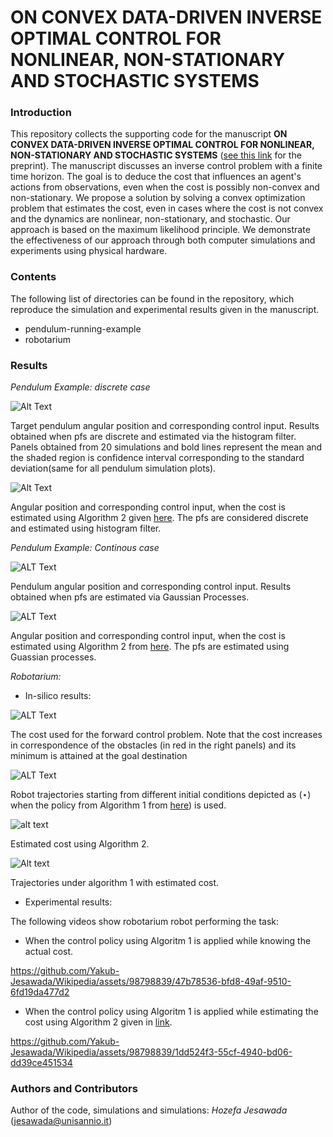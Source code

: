 # ON CONVEX DATA-DRIVEN INVERSE OPTIMAL CONTROL FOR NONLINEAR, NON-STATIONARY AND STOCHASTIC SYSTEMS
### Introduction
This repository collects the supporting code for the manuscript **ON CONVEX DATA-DRIVEN INVERSE OPTIMAL CONTROL FOR NONLINEAR, NON-STATIONARY AND STOCHASTIC SYSTEMS** ([see this link](https://arxiv.org/abs/2306.13928) for the preprint). The manuscript discusses an inverse control problem with a finite time horizon. The goal is to deduce the cost that influences an agent's actions from observations, even when the cost is possibly non-convex and non-stationary. We propose a solution by solving a convex optimization problem that estimates the cost, even in cases where the cost is not convex and the dynamics are nonlinear, non-stationary, and stochastic. Our approach is based on the maximum likelihood principle. We demonstrate the effectiveness of our approach through both computer simulations and experiments using physical hardware.

### Contents
The following list of directories can be found in the repository, which reproduce the simulation and experimental results given in the manuscript.
- pendulum-running-example
- robotarium

### Results
*Pendulum Example: discrete case*

![Alt Text](https://github.com/GIOVRUSSO/Control-Group-Code/blob/master/Inverse_Data-Driven_Probabilistic_Optimal_Control/pendulum-running-example/pendulum_joint_ci_1m_0.6l.jpeg)

Target pendulum angular position and corresponding control input.  Results obtained when pfs are discrete and estimated via the histogram filter.  Panels obtained from $20$ simulations and bold lines represent the mean and the shaded region is confidence interval corresponding to the standard deviation(same for all pendulum simulation plots).


![Alt Text](https://github.com/GIOVRUSSO/Control-Group-Code/blob/master/Inverse_Data-Driven_Probabilistic_Optimal_Control/pendulum-running-example/pendulum_joint_estimated_ci_1m_0.6l.jpg)

Angular position and corresponding control input, when the cost is estimated using Algorithm 2 given [here](https://github.com/GIOVRUSSO/Control-Group-Code/blob/master/Inverse_Data-Driven_Probabilistic_Optimal_Control/Paper_preprint.pdf). The pfs are considered discrete and estimated using histogram filter.

*Pendulum Example: Continous case*

![ALT Text](https://github.com/GIOVRUSSO/Control-Group-Code/blob/master/Inverse_Data-Driven_Probabilistic_Optimal_Control/pendulum-running-example/GP_pendulum_joint_ci_1m_0.6l.jpeg)

Pendulum angular position and corresponding control input. Results obtained when pfs are estimated via Gaussian Processes. 

![ALT Text](https://github.com/GIOVRUSSO/Control-Group-Code/blob/master/Inverse_Data-Driven_Probabilistic_Optimal_Control/pendulum-running-example/GP_pendulum_joint_ci_1m_0.6l_cost_estimated.jpeg)

Angular position and corresponding control input, when the cost is estimated using Algorithm 2 from [here](https://github.com/GIOVRUSSO/Control-Group-Code/blob/master/Inverse_Data-Driven_Probabilistic_Optimal_Control/Paper_preprint.pdf). The pfs are estimated using Guassian processes.

*Robotarium:*
- In-silico results:

![ALT Text](https://github.com/GIOVRUSSO/Control-Group-Code/blob/master/Inverse_Data-Driven_Probabilistic_Optimal_Control/robotarium/Cost_Heat_Map%20(1).jpg)

The cost used for the forward control problem.  Note that the cost increases in correspondence of the obstacles (in red in the right panels)  and its minimum is attained at the goal destination

![ALT Text](https://github.com/GIOVRUSSO/Control-Group-Code/blob/master/Inverse_Data-Driven_Probabilistic_Optimal_Control/robotarium/Training_Trajectories.jpg)

Robot trajectories starting from different initial conditions depicted as $(\star)$ when the policy from Algorithm 1 from [here](https://github.com/GIOVRUSSO/Control-Group-Code/blob/master/Inverse_Data-Driven_Probabilistic_Optimal_Control/Paper_preprint.pdf)) is used.

![alt text](https://github.com/GIOVRUSSO/Control-Group-Code/blob/master/Inverse_Data-Driven_Probabilistic_Optimal_Control/robotarium/Cost_Heat_Map_estimated.jpg)

Estimated cost using Algorithm 2.


![Alt text](https://github.com/GIOVRUSSO/Control-Group-Code/blob/master/Inverse_Data-Driven_Probabilistic_Optimal_Control/robotarium/Test_Trajectories.jpg)

Trajectories under algorithm 1 with estimated cost.




- Experimental results:

The following videos show robotarium robot performing the task:
  - When the control policy using Algoritm 1 is applied while knowing the actual cost.


https://github.com/Yakub-Jesawada/Wikipedia/assets/98798839/47b78536-bfd8-49af-9510-6fd19da477d2

  - When the control policy using Algoritm 1 is applied while estimating the cost using Algorithm 2 given in [link](https://github.com/GIOVRUSSO/Control-Group-Code/blob/master/Inverse_Data-Driven_Probabilistic_Optimal_Control/Paper_preprint.pdf).

https://github.com/Yakub-Jesawada/Wikipedia/assets/98798839/1dd524f3-55cf-4940-bd06-dd39ce451534

### Authors and Contributors 
Author of the code, simulations and simulations: *Hozefa Jesawada* (jesawada@unisannio.it)
